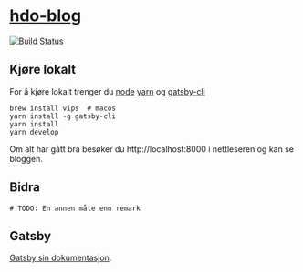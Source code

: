 # [hdo-blog](http://blog.holderdeord.no/)

[![Build Status](https://travis-ci.org/holderdeord/hdo-blog.svg?branch=gh-pages)](https://travis-ci.org/holderdeord/hdo-blog)

## Kjøre lokalt

For å kjøre lokalt trenger du [node](https://www.nodejs.org/) [yarn](https://yarn.org) og [gatsby-cli](https://gatsbyjs.org)

    brew install vips  # macos
    yarn install -g gatsby-cli
    yarn install
    yarn develop

Om alt har gått bra besøker du http://localhost:8000 i nettleseren og kan se bloggen.

## Bidra

    # TODO: En annen måte enn remark

## Gatsby

[Gatsby sin dokumentasjon](https://www.gatsbyjs.org/docs/).
